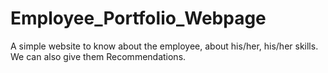 # Employee_Portfolio_Webpage
A simple website to know about the employee, about his/her, his/her skills. We can also give them Recommendations. 

